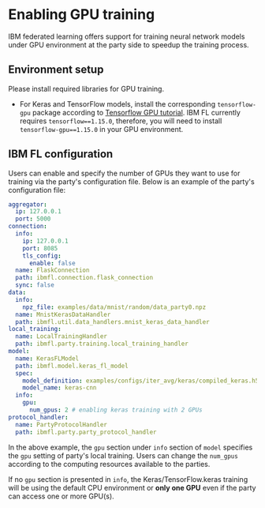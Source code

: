 # Enabling GPU training

IBM federated learning offers support for training neural network models 
under GPU environment at the party side to speedup the training process.

## Environment setup
Please install required libraries for GPU training.
 - For Keras and TensorFlow models, install the corresponding `tensorflow-gpu` package 
 according to [Tensorflow GPU tutorial](https://www.tensorflow.org/install/gpu). 
 IBM FL currently requires `tensorflow==1.15.0`, therefore, 
 you will need to install `tensorflow-gpu==1.15.0` in your GPU environment.

## IBM FL configuration
Users can enable and specify the number of GPUs they want to use for training 
via the party's configuration file. 
Below is an example of the party's configuration file:
```yaml
aggregator:
  ip: 127.0.0.1
  port: 5000
connection:
  info:
    ip: 127.0.0.1
    port: 8085
    tls_config:
      enable: false
  name: FlaskConnection
  path: ibmfl.connection.flask_connection
  sync: false
data:
  info:
    npz_file: examples/data/mnist/random/data_party0.npz
  name: MnistKerasDataHandler
  path: ibmfl.util.data_handlers.mnist_keras_data_handler
local_training:
  name: LocalTrainingHandler
  path: ibmfl.party.training.local_training_handler
model:
  name: KerasFLModel
  path: ibmfl.model.keras_fl_model
  spec:
    model_definition: examples/configs/iter_avg/keras/compiled_keras.h5
    model_name: keras-cnn
  info:
    gpu:
      num_gpus: 2 # enabling keras training with 2 GPUs
protocol_handler:
  name: PartyProtocolHandler
  path: ibmfl.party.party_protocol_handler
```
In the above example, the `gpu` section under `info` section of `model` specifies 
the `gpu` setting of party's local training. 
Users can change the `num_gpus` according to the computing resources available to the parties.

If no `gpu` section is presented in `info`, the Keras/TensorFlow.keras training will be 
using the default CPU environment or **only one GPU** even if the party can access one or more GPU(s).

